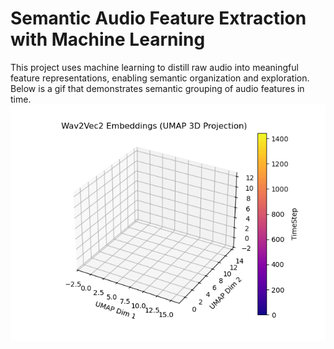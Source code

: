 # Semantic Audio Feature Extraction with Machine Learning

This project uses machine learning to distill raw audio into meaningful feature representations, enabling semantic organization and exploration. Below is a gif that demonstrates semantic grouping of audio features in time.
![Animated embedding](media/embedding_animation.gif)
